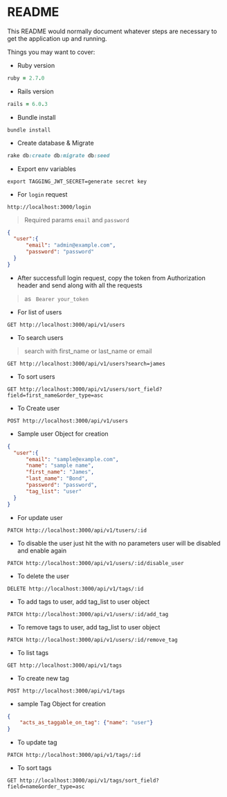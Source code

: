 # README

This README would normally document whatever steps are necessary to get the
application up and running.

Things you may want to cover:

* Ruby version
```ruby
ruby = 2.7.0
```

* Rails version
```ruby
rails = 6.0.3
```
* Bundle install
```
bundle install
```
* Create database & Migrate
```ruby
rake db:create db:migrate db:seed
```

* Export env variables
```env
export TAGGING_JWT_SECRET=generate secret key
```
* For ` login ` request

```http
http://localhost:3000/login
```
> Required params ` email ` and ` password ` 
```json
{
  "user":{
	  "email": "admin@example.com",
	  "password": "password"
  }
}
```
* After successfull login request, copy the token from Authorization header and send along with all the requests

> as  ` Bearer your_token`

* For list of users
```http
GET http://localhost:3000/api/v1/users
```

* To search users
> search with first_name or last_name or email
```http
GET http://localhost:3000/api/v1/users?search=james
```

* To sort users
```http
GET http://localhost:3000/api/v1/users/sort_field?field=first_name&order_type=asc
```
* To Create user
```http
POST http://localhost:3000/api/v1/users
```

* Sample user Object for creation

```json
{
  "user":{
	  "email": "sample@example.com",
	  "name": "sample name",
	  "first_name": "James",
	  "last_name": "Bond",
	  "password": "password",
	  "tag_list": "user"
  }
}
```
* For update user
```http
PATCH http://localhost:3000/api/v1/tusers/:id
```
* To disable the user just hit the with no parameters user will be disabled and enable again
```http
PATCH http://localhost:3000/api/v1/users/:id/disable_user
```

* To delete the user
```http
DELETE http://localhost:3000/api/v1/tags/:id
```
* To add tags to user, add tag_list to user object
```http
PATCH http://localhost:3000/api/v1/users/:id/add_tag
```
* To remove tags to user, add tag_list to user object
```http
PATCH http://localhost:3000/api/v1/users/:id/remove_tag
```

* To list tags
```http
GET http://localhost:3000/api/v1/tags
```
* To create new tag
```http
POST http://localhost:3000/api/v1/tags
```
* sample Tag Object for creation

```json
{
	"acts_as_taggable_on_tag": {"name": "user"}
}
```

* To update tag
```http
PATCH http://localhost:3000/api/v1/tags/:id
```

* To sort tags
```http
GET http://localhost:3000/api/v1/tags/sort_field?field=name&order_type=asc
```
